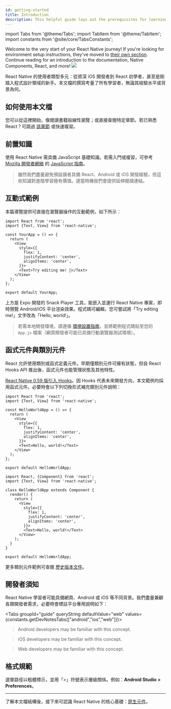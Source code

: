 ```yaml
---
id: getting-started
title: Introduction
description: This helpful guide lays out the prerequisites for learning React Native, using these docs, and setting up your environment.
---
```


import Tabs from '@theme/Tabs'; import TabItem from '@theme/TabItem'; import constants from '@site/core/TabsConstants';

<div className="content-banner">
  Welcome to the very start of your React Native journey! If you're looking for environment setup instructions, they've moved to <a href="environment-setup">their own section</a>. Continue reading for an introduction to the documentation, Native Components, React, and more!
  <img className="content-banner-img" src="/docs/assets/p_android-ios-devices.svg" alt=" " />
</div>

React Native 的使用者類型多元：從資深 iOS 開發者到 React 初學者，甚至是剛踏入程式設計領域的新手。本文檔的撰寫考量了所有學習者，無論其經驗水平或背景為何。

## 如何使用本文檔

您可以從這裡開始，像閱讀書籍般線性瀏覽；或直接查閱特定章節。若已熟悉 React？可跳過 [該章節](intro-react) 或快速複習。

## 前置知識

使用 React Native 需具備 JavaScript 基礎知識。若需入門或複習，可參考 [Mozilla 開發者網絡](https://developer.mozilla.org/en-US/docs/Web/JavaScript) 的 [JavaScript 指南](https://developer.mozilla.org/en-US/docs/Web/JavaScript/A_re-introduction_to_JavaScript)。

> 雖然我們盡量避免預設讀者具備 React、Android 或 iOS 開發經驗，但這些知識對進階學習極有價值。適當時機我們會提供延伸閱讀連結。

## 互動式範例

本篇導覽提供可直接在瀏覽器操作的互動範例，如下所示：

```SnackPlayer name=Hello%20World
import React from 'react';
import {Text, View} from 'react-native';

const YourApp = () => {
  return (
    <View
      style={{
        flex: 1,
        justifyContent: 'center',
        alignItems: 'center',
      }}>
      <Text>Try editing me! 🎉</Text>
    </View>
  );
};

export default YourApp;
```

上方是 Expo 開發的 Snack Player 工具，能嵌入並運行 React Native 專案，即時預覽 Android/iOS 平台渲染效果。程式碼可編輯，您可嘗試將「Try editing me!」文字改為「Hello, world!」。

> 若需本地開發環境，請遵循 [環境設置指南](environment-setup)，並將範例程式碼貼至您的 `App.js` 檔案（網頁開發者可能已具備行動瀏覽器測試環境）。

## 函式元件與類別元件

React 允許使用類別或函式定義元件。早期僅類別元件可擁有狀態，但自 React Hooks API 推出後，函式元件也能管理狀態及其他特性。

[React Native 0.59 版引入 Hooks](/blog/2019/03/12/releasing-react-native-059)。因 Hooks 代表未來開發方向，本文範例均採用函式元件。必要時會以下列切換形式補充類別元件說明：

<Tabs groupId="syntax" queryString defaultValue={constants.defaultSyntax} values={constants.syntax}>
<TabItem value="functional">

```SnackPlayer name=Hello%20World%20Function%20Component
import React from 'react';
import {Text, View} from 'react-native';

const HelloWorldApp = () => {
  return (
    <View
      style={{
        flex: 1,
        justifyContent: 'center',
        alignItems: 'center',
      }}>
      <Text>Hello, world!</Text>
    </View>
  );
};

export default HelloWorldApp;
```

</TabItem>
<TabItem value="classical">

```SnackPlayer name=Hello%20World%20Class%20Component
import React, {Component} from 'react';
import {Text, View} from 'react-native';

class HelloWorldApp extends Component {
  render() {
    return (
      <View
        style={{
          flex: 1,
          justifyContent: 'center',
          alignItems: 'center',
        }}>
        <Text>Hello, world!</Text>
      </View>
    );
  }
}

export default HelloWorldApp;
```

</TabItem>
</Tabs>

更多類別元件範例可查閱 [歷史版本文件](/versions)。

## 開發者須知

React Native 學習者可能具備網頁、Android 或 iOS 等不同背景。我們盡量兼顧各類開發者需求，必要時會標註平台專用說明如下：

<Tabs groupId="guide" queryString defaultValue="web" values={constants.getDevNotesTabs(["android","ios","web"])}>

<TabItem value="android">

> Android developers may be familiar with this concept.

</TabItem>
<TabItem value="ios">

> iOS developers may be familiar with this concept.

</TabItem>
<TabItem value="web">

> Web developers may be familiar with this concept.

</TabItem>
</Tabs>

## 格式規範

選單路徑以粗體標示，並用「>」符號表示層級關係。例如：**Android Studio > Preferences**。

---

了解本文檔結構後，接下來可認識 React Native 的核心基礎：[原生元件](intro-react-native-components.md)。